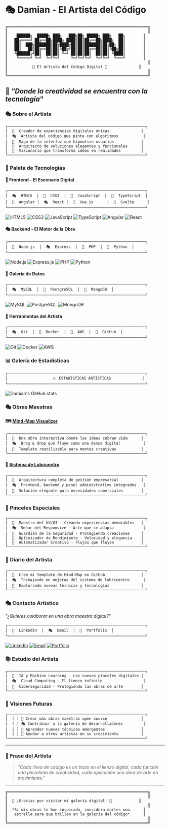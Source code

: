 # 🎭 Damian - El Artista del Código

```
╔══════════════════════════════════════════════════════════════╗
║                                                              ║
║    ██████╗  █████╗ ███╗   ███╗██╗ █████╗ ███╗   ██╗        ║
║   ██╔════╝ ██╔══██╗████╗ ████║██║██╔══██╗████╗  ██║        ║
║   ██║  ███╗███████║██╔████╔██║██║███████║██╔██╗ ██║        ║
║   ██║   ██║██╔══██║██║╚██╔╝██║██║██╔══██║██║╚██╗██║        ║
║   ╚██████╔╝██║  ██║██║ ╚═╝ ██║██║██║  ██║██║ ╚████║        ║
║    ╚═════╝ ╚═╝  ╚═╝╚═╝     ╚═╝╚═╝╚═╝  ╚═╝╚═╝  ╚═══╝        ║
║                                                              ║
║           🎨 El Artista del Código Digital 🎨              ║
║                                                              ║
╚══════════════════════════════════════════════════════════════╝
```

## 🌟 *"Donde la creatividad se encuentra con la tecnología"*

### 🎭 Sobre el Artista

```
┌─────────────────────────────────────────────────────────────┐
│  🎨  Creador de experiencias digitales únicas              │
│  🎭  Artista del código que pinta con algoritmos           │
│  🎪  Mago de la interfaz que hipnotiza usuarios            │
│  🎯  Arquitecto de soluciones elegantes y funcionales      │
│  🌈  Visionario que transforma ideas en realidades         │
└─────────────────────────────────────────────────────────────┘
```

### 🎨 Paleta de Tecnologías

#### 🎪 Frontend - El Escenario Digital
```
╭─────────────────────────────────────────────────────────────╮
│  🎭  HTML5  │  🎨  CSS3  │  🎪  JavaScript  │  🎯  TypeScript  │
│  🎨  Angular │  🎭  React │  🎪  Vue.js      │  🎯  Svelte      │
╰─────────────────────────────────────────────────────────────╯
```

![HTML5](https://img.shields.io/badge/HTML5-E34F26?style=for-the-badge&logo=html5&logoColor=white)
![CSS3](https://img.shields.io/badge/CSS3-1572B6?style=for-the-badge&logo=css3&logoColor=white)
![JavaScript](https://img.shields.io/badge/JavaScript-F7DF1E?style=for-the-badge&logo=javascript&logoColor=black)
![TypeScript](https://img.shields.io/badge/TypeScript-007ACC?style=for-the-badge&logo=typescript&logoColor=white)
![Angular](https://img.shields.io/badge/Angular-DD0031?style=for-the-badge&logo=angular&logoColor=white)
![React](https://img.shields.io/badge/React-20232A?style=for-the-badge&logo=react&logoColor=61DAFB)

#### 🎭 Backend - El Motor de la Obra
```
╭─────────────────────────────────────────────────────────────╮
│  🎪  Node.js  │  🎭  Express  │  🎨  PHP  │  🎯  Python  │
╰─────────────────────────────────────────────────────────────╯
```

![Node.js](https://img.shields.io/badge/Node.js-43853D?style=for-the-badge&logo=node.js&logoColor=white)
![Express.js](https://img.shields.io/badge/Express.js-404D59?style=for-the-badge)
![PHP](https://img.shields.io/badge/PHP-777BB4?style=for-the-badge&logo=php&logoColor=white)
![Python](https://img.shields.io/badge/Python-3776AB?style=for-the-badge&logo=python&logoColor=white)

#### 🎨 Galería de Datos
```
╭─────────────────────────────────────────────────────────────╮
│  🎭  MySQL  │  🎨  PostgreSQL  │  🎪  MongoDB  │
╰─────────────────────────────────────────────────────────────╯
```

![MySQL](https://img.shields.io/badge/MySQL-00000F?style=for-the-badge&logo=mysql&logoColor=white)
![PostgreSQL](https://img.shields.io/badge/PostgreSQL-316192?style=for-the-badge&logo=postgresql&logoColor=white)
![MongoDB](https://img.shields.io/badge/MongoDB-4EA94B?style=for-the-badge&logo=mongodb&logoColor=white)

#### 🎪 Herramientas del Artista
```
╭─────────────────────────────────────────────────────────────╮
│  🎭  Git  │  🎨  Docker  │  🎪  AWS  │  🎯  GitHub  │
╰─────────────────────────────────────────────────────────────╯
```

![Git](https://img.shields.io/badge/Git-F05032?style=for-the-badge&logo=git&logoColor=white)
![Docker](https://img.shields.io/badge/Docker-2496ED?style=for-the-badge&logo=docker&logoColor=white)
![AWS](https://img.shields.io/badge/AWS-232F3E?style=for-the-badge&logo=amazon-aws&logoColor=white)

### 📊 Galería de Estadísticas

```
┌─────────────────────────────────────────────────────────────┐
│                    📈 ESTADÍSTICAS ARTÍSTICAS              │
└─────────────────────────────────────────────────────────────┘
```

![Damian's GitHub stats](https://github-readme-stats.vercel.app/api?username=Damian211997&show_icons=true&theme=radical&bg_color=gradient&text_color=ffffff&icon_color=ff6b9d&title_color=ff6b9d&border_color=ff6b9d)

### 🎭 Obras Maestras

#### 🗺️ [Mind-Map Visualizer](https://github.com/Damian211997/Mind-Map)
```
╭─────────────────────────────────────────────────────────────╮
│  🎨  Una obra interactiva donde las ideas cobran vida      │
│  🎭  Drag & drop que fluye como una danza digital          │
│  🎪  Template reutilizable para mentes creativas           │
╰─────────────────────────────────────────────────────────────╯
```

#### 🏪 [Sistema de Lubricentro](https://github.com/Damian211997/lubricentro)
```
╭─────────────────────────────────────────────────────────────╮
│  🎨  Arquitectura completa de gestión empresarial          │
│  🎭  Frontend, backend y panel administrativo integrados   │
│  🎪  Solución elegante para necesidades comerciales        │
╰─────────────────────────────────────────────────────────────╯
```

### 🌈 Pinceles Especiales

```
┌─────────────────────────────────────────────────────────────┐
│  🎨  Maestro del UX/UI - Creando experiencias memorables   │
│  🎭  Señor del Responsive - Arte que se adapta             │
│  🎪  Guardián de la Seguridad - Protegiendo creaciones     │
│  🎯  Optimizador de Rendimiento - Velocidad y elegancia    │
│  🎨  Automatizador Creativo - Flujos que fluyen            │
└─────────────────────────────────────────────────────────────┘
```

### 📜 Diario del Artista

<!--START_SECTION:activity-->
```
╭─────────────────────────────────────────────────────────────╮
│  🎨  Creé mi template de Mind-Map en GitHub                │
│  🎭  Trabajando en mejoras del sistema de lubricentro      │
│  🎪  Explorando nuevas técnicas y tecnologías              │
╰─────────────────────────────────────────────────────────────╯
```
<!--END_SECTION:activity-->

### 🎭 Contacto Artístico

*"¿Quieres colaborar en una obra maestra digital?"*

```
╭─────────────────────────────────────────────────────────────╮
│  🎨  LinkedIn  │  🎭  Email  │  🎪  Portfolio  │
╰─────────────────────────────────────────────────────────────╯
```

[![LinkedIn](https://img.shields.io/badge/LinkedIn-0077B5?style=for-the-badge&logo=linkedin&logoColor=white)](https://linkedin.com/in/damian211997)
[![Email](https://img.shields.io/badge/Email-D14836?style=for-the-badge&logo=gmail&logoColor=white)](mailto:damian@example.com)
[![Portfolio](https://img.shields.io/badge/Portfolio-FF5722?style=for-the-badge&logo=todoist&logoColor=white)](https://damian211997.dev)

### 📚 Estudio del Artista

```
┌─────────────────────────────────────────────────────────────┐
│  🎨  IA y Machine Learning - Los nuevos pinceles digitales │
│  🎭  Cloud Computing - El lienzo infinito                  │
│  🎪  Ciberseguridad - Protegiendo las obras de arte        │
└─────────────────────────────────────────────────────────────┘
```

### 🎯 Visiones Futuras

```
╭─────────────────────────────────────────────────────────────╮
│  [ ] 🎨 Crear más obras maestras open source               │
│  [ ] 🎭 Contribuir a la galería de desarrolladores         │
│  [ ] 🎪 Aprender nuevas técnicas emergentes                │
│  [ ] 🎯 Ayudar a otros artistas en su crecimiento          │
╰─────────────────────────────────────────────────────────────╯
```

---

### 💭 Frase del Artista

> *"Cada línea de código es un trazo en el lienzo digital, cada función una pincelada de creatividad, cada aplicación una obra de arte en movimiento."*

---

```
╔══════════════════════════════════════════════════════════════╗
║                                                              ║
║  🎨 ¡Gracias por visitar mi galería digital! 🎨            ║
║                                                              ║
║  *Si mis obras te han inspirado, considera darles una      ║
║   estrella para que brillen en la galería del código*      ║
║                                                              ║
╚══════════════════════════════════════════════════════════════╝
```
